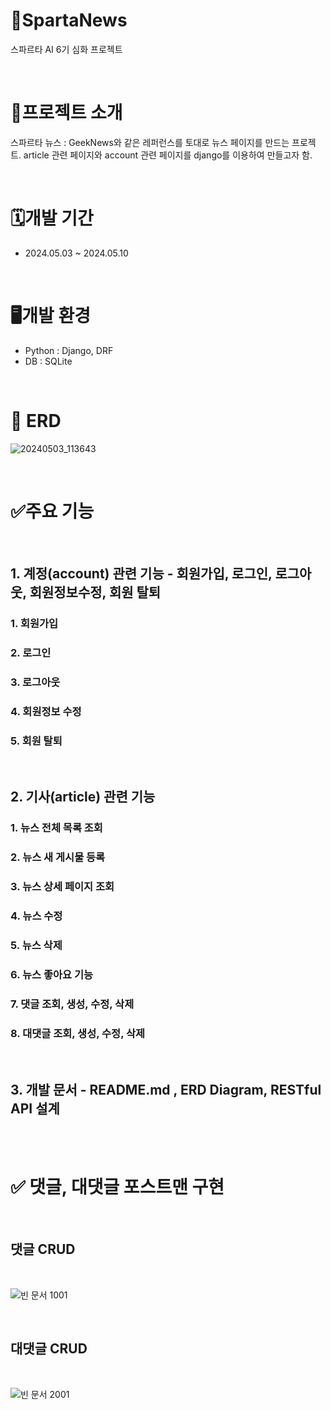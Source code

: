 # 📰SpartaNews
스파르타 AI 6기 심화 프로젝트

<br/>

# 📝프로젝트 소개
스파르타 뉴스 : 
GeekNews와 같은 레퍼런스를 토대로 뉴스 페이지를 만드는 프로젝트. article 관련 페이지와 account 관련 페이지를 django를 이용하여 만들고자 함.

<br/>

# 🗓️개발 기간
- 2024.05.03 ~ 2024.05.10

<br/>

# 🖥️개발 환경
- Python : Django, DRF
- DB : SQLite

<br/>

# 🚀 ERD
![20240503_113643](https://github.com/1489ehdghks/spartaNews/assets/159985538/93dfdacf-5df4-4497-a6a5-019f1e5ea56b)

<br/>

# ✅주요 기능

<br/>

## 1. 계정(account) 관련 기능 - 회원가입, 로그인, 로그아웃, 회원정보수정, 회원 탈퇴

### 1. 회원가입
### 2. 로그인
### 3. 로그아웃
### 4. 회원정보 수정
### 5. 회원 탈퇴

<br/>

## 2. 기사(article) 관련 기능

### 1. 뉴스 전체 목록 조회
### 2. 뉴스 새 게시물 등록
### 3. 뉴스 상세 페이지 조회
### 4. 뉴스 수정
### 5. 뉴스 삭제
### 6. 뉴스 좋아요 기능
### 7. 댓글 조회, 생성, 수정, 삭제
### 8. 대댓글 조회, 생성, 수정, 삭제

<br/>

## 3. 개발 문서 - README.md , ERD Diagram, RESTful API 설계

<br/>
<br/>

# ✅ 댓글, 대댓글 포스트맨 구현

<br/>

## 댓글 CRUD

<br/>

![빈 문서 1001](https://github.com/1489ehdghks/spartaNews/assets/159985538/99167eff-1c81-4beb-b92f-bfd1892b5b24)

<br/>

## 대댓글 CRUD

<br/>

![빈 문서 2001](https://github.com/1489ehdghks/spartaNews/assets/159985538/59d182a4-291b-4883-ab03-27e5365adf66)


